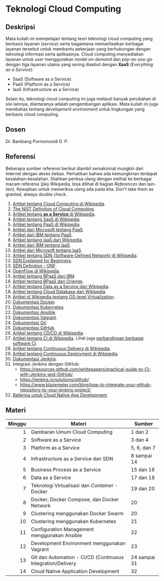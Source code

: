 # Teknologi Cloud Computing

## Deskripsi

Mata kuliah ini mempelajari tentang teori teknologi cloud computing yang berbasis layanan
(*service*) serta bagaimana memanfaatkan berbagai layanan tersebut untuk membantu pekerjaan yang
berhubungan dengan teknologi informasi serta aplikasinya. Cloud computing menyediakan layanan untuk
*user* menggunakan model *on-demand* dan *pay-as-you-go* dengan tiga layanan utama yang sering
disebut dengan **XaaS** (*Everything as a Service*):

* SaaS (Software as a Service)
* PaaS (Platform as a Service)
* IaaS (Infrastructure as a Service)

Selain itu, teknologi cloud computing ini juga meliputi banyak perubahan di sisi lainnya,
diantaranya adalah pengembangan aplikasi. Mata kuliah ini juga membahas tentang *development
environment* untuk lingkungan yang berbasis cloud computing.

## Dosen

Dr. Bambang Purnomosidi D. P.

## Referensi

Beberapa sumber referensi berikut diambil semaksimal mungkin dari Internet dengan akses bebas.
Perhatikan bahwa ada kemungkinan terdapat kesalahan-kesalahan. Silahkan periksa ulang dengan melhat
ke berbagai macam referensi (jika Wikipedia, bisa dilihat di bagian *References* dan lain-lain).
Kewajiban untuk memeriksa ulang ada pada kita. Don't take them as granted, always double check.

1. [Artikel tentang Cloud Computing di Wikipedia](https://en.wikipedia.org/wiki/Cloud_computing).
2. [The NIST Definition of Cloud Computing](https://nvlpubs.nist.gov/nistpubs/Legacy/SP/nistspecialpublication800-145.pdf).
3. [Artikel tentang **as a Service** di Wikipedia](https://en.wikipedia.org/wiki/As_a_service).
4. [Artikel tentang SaaS di Wikipedia](https://en.wikipedia.org/wiki/Software_as_a_service).
5. [Artikel tentang PaaS di Wikipedia](https://en.wikipedia.org/wiki/Platform_as_a_service).
6. [Artikel dari Microsoft tentang PaaS](https://azure.microsoft.com/en-us/overview/what-is-paas/).
7. [Artikel dari IBM tentang PaaS](https://www.ibm.com/cloud/learn/paas).
8. [Artikel tentang IaaS dari Wikipedia](https://en.wikipedia.org/wiki/Infrastructure_as_a_service).
9. [Artikel dari IBM tentang IaaS](https://www.ibm.com/cloud/learn/iaas).
10. [Artikel dari Microsoft tentang IaaS](https://azure.microsoft.com/en-us/overview/what-is-iaas/).
11. [Artikel tentang SDN (Software-Defined Network) di Wikipedia](https://en.wikipedia.org/wiki/Software-defined_networking).
12. [SDN Explained for Beginners](https://www.howtoforge.com/tutorial/software-defined-networking-sdn-explained-for-beginners/).
13. [SDN Definition - ONF](https://www.opennetworking.org/sdn-definition/).
14. [OpenFlow di Wikipedia](https://en.wikipedia.org/wiki/OpenFlow).
15. [Artikel tentang BPaaS dari IBM](https://www.ibm.com/blogs/cloud-computing/2011/12/19/business-process-as-a-service-bpaas-delivered-from-the-cloud/).
16. [Artikel tentang BPaaS dari Orienge](http://www.orienge.com/blog/bpaas_model_diagram_advantages_and_prospects).
17. [Artikel tentang Data as a Service dari Wikipedia](https://en.wikipedia.org/wiki/Data_as_a_service).
18. [Artikel tentang Cloud Database dari Wikipedia](https://en.wikipedia.org/wiki/Cloud_database).
19. [Artikel di Wikipedia tentang OS-level Virtualization](https://en.wikipedia.org/wiki/OS-level_virtualization).
20. [Dokumentasi Docker](https://docs.docker.com/).
21. [Dokumentasi Kubernetes](https://kubernetes.io/docs/home/).
22. [Dokumentasi Ansible](https://docs.ansible.com/).
23. [Dokumentasi Vagrant](https://www.vagrantup.com/docs/).
24. [Dokumentasi Git](https://git-scm.com/doc).
25. [Dokumentasi GitHub](https://help.github.com/en).
26. [Artikel tentang CD/CD di Wikipedia](https://en.wikipedia.org/wiki/CI/CD).
27. [Artikel tentang CI di Wikipedia](https://en.wikipedia.org/wiki/Continuous_integration). Lihat juga [perbandingan berbagai software CI](https://en.wikipedia.org/wiki/Comparison_of_continuous_integration_software).
28. [Artikel tentang Continuous Delivery di Wikipedia](https://en.wikipedia.org/wiki/Continuous_delivery).
29. [Artikel tentang Continuous Deployment di Wikipedia](https://en.wikipedia.org/wiki/Continuous_deployment).
30. [Dokumentasi Jenkins](https://jenkins.io/doc/).
31. Integrasi Jenkins dengan GitHub:
    * https://resources.github.com/whitepapers/practical-guide-to-CI-with-Jenkins-and-GitHub/
    * https://jenkins.io/solutions/github/
    * https://www.blazemeter.com/blog/how-to-integrate-your-github-repository-to-your-jenkins-project/
32. [Ballerina untuk Cloud Native App Development](https://ballerina.io/v1-1/learn/).

## Materi

| Minggu | Materi | Sumber |
|-------:|--------|--------|
| 1 | Gambaran Umum Cloud Computing | 1 dan 2 |
| 2 | Software as a Service | 3 dan 4 |
| 3 | Platform as a Service | 5, 6, dan 7 |
| 4 | Infrastructure as a Service dan SDN | 8 sampai 14 |
| 5 | Business Process as a Service | 15 dan 16 |
| 6 | Data as a Service | 17 dan 18 |
| 7 | Teknologi Virtualisasi dan *Container* - Docker | 19 dan 20 |
| 8 | Docker, Docker Compose, dan Docker Network | 20 |
| 9 | Clustering menggunakan Docker Swarm | 20 |
| 10 | Clustering menggunakan Kubernetes | 21 |
| 11 | Configuration Management menggunakan Ansible | 22 |
| 12 | Development Environment menggunakan Vagrant | 23 |
| 13 | Git dan Automation - CI/CD (Continuous Integration/Delivery | 24 sampai 31 |
| 14 | Cloud Native Application Development | 32 |


